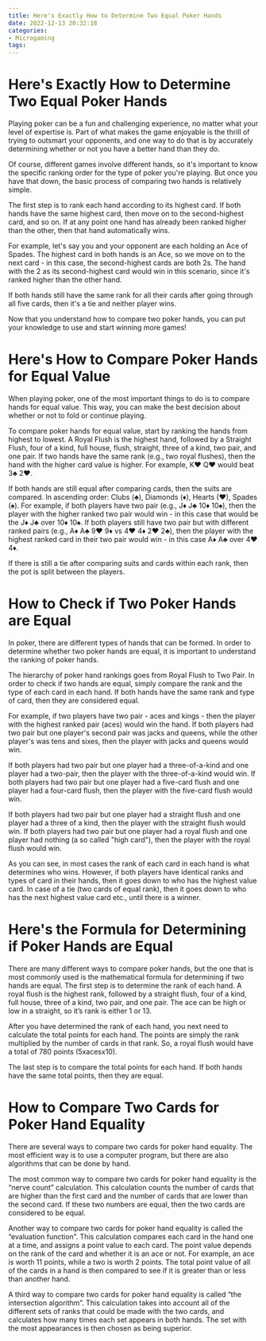 ```yaml
---
title: Here's Exactly How to Determine Two Equal Poker Hands 
date: 2022-12-13 20:32:18
categories:
- Microgaming
tags:
---
```



#  Here's Exactly How to Determine Two Equal Poker Hands 
Playing poker can be a fun and challenging experience, no matter what your level of expertise is. 
Part of what makes the game enjoyable is the thrill of trying to outsmart your opponents, and one way to do that is by accurately determining whether or not you have a better hand than they do.

Of course, different games involve different hands, so it's important to know the specific ranking order for the type of poker you're playing. But once you have that down, the basic process of comparing two hands is relatively simple. 

The first step is to rank each hand according to its highest card. If both hands have the same highest card, then move on to the second-highest card, and so on. If at any point one hand has already been ranked higher than the other, then that hand automatically wins. 

For example, let's say you and your opponent are each holding an Ace of Spades. The highest card in both hands is an Ace, so we move on to the next card - in this case, the second-highest cards are both 2s. The hand with the 2 as its second-highest card would win in this scenario, since it's ranked higher than the other hand. 

If both hands still have the same rank for all their cards after going through all five cards, then it's a tie and neither player wins. 

Now that you understand how to compare two poker hands, you can put your knowledge to use and start winning more games!

#  Here's How to Compare Poker Hands for Equal Value 

When playing poker, one of the most important things to do is to compare hands for equal value. This way, you can make the best decision about whether or not to fold or continue playing.

To compare poker hands for equal value, start by ranking the hands from highest to lowest. A Royal Flush is the highest hand, followed by a Straight Flush, four of a kind, full house, flush, straight, three of a kind, two pair, and one pair. If two hands have the same rank (e.g., two royal flushes), then the hand with the higher card value is higher. For example, K♥ Q♥ would beat 3♣ 2♥.

If both hands are still equal after comparing cards, then the suits are compared. In ascending order: Clubs (♣), Diamonds (♦), Hearts (♥), Spades (♠). For example, if both players have two pair (e.g., J♦ J♣ 10♦ 10♠), then the player with the higher ranked two pair would win - in this case that would be the J♦ J♣ over 10♦ 10♠. If both players still have two pair but with different ranked pairs (e.g., A♦ A♣ 9♥ 9♦ vs 4♥ 4♦ 2♥ 2♣), then the player with the highest ranked card in their two pair would win - in this case A♦ A♣ over 4♥ 4♦. 

If there is still a tie after comparing suits and cards within each rank, then the pot is split between the players.

#  How to Check if Two Poker Hands are Equal 

In poker, there are different types of hands that can be formed. In order to determine whether two poker hands are equal, it is important to understand the ranking of poker hands. 

The hierarchy of poker hand rankings goes from Royal Flush to Two Pair. In order to check if two hands are equal, simply compare the rank and the type of each card in each hand. If both hands have the same rank and type of card, then they are considered equal. 

For example, if two players have two pair - aces and kings - then the player with the highest ranked pair (aces) would win the hand. If both players had two pair but one player's second pair was jacks and queens, while the other player's was tens and sixes, then the player with jacks and queens would win. 

If both players had two pair but one player had a three-of-a-kind and one player had a two-pair, then the player with the three-of-a-kind would win. If both players had two pair but one player had a five-card flush and one player had a four-card flush, then the player with the five-card flush would win. 

If both players had two pair but one player had a straight flush and one player had a three of a kind, then the player with the straight flush would win. If both players had two pair but one player had a royal flush and one player had nothing (a so called "high card"), then the player with the royal flush would win. 

As you can see, in most cases the rank of each card in each hand is what determines who wins. However, if both players have identical ranks and types of card in their hands, then it goes down to who has the highest value card. In case of a tie (two cards of equal rank), then it goes down to who has the next highest value card etc., until there is a winner.

#  Here's the Formula for Determining if Poker Hands are Equal 

There are many different ways to compare poker hands, but the one that is most commonly used is the mathematical formula for determining if two hands are equal. 
The first step is to determine the rank of each hand. A royal flush is the highest rank, followed by a straight flush, four of a kind, full house, three of a kind, two pair, and one pair. The ace can be high or low in a straight, so it’s rank is either 1 or 13.

After you have determined the rank of each hand, you next need to calculate the total points for each hand. The points are simply the rank multiplied by the number of cards in that rank. So, a royal flush would have a total of 780 points (5xacesx10). 

The last step is to compare the total points for each hand. If both hands have the same total points, then they are equal.

#  How to Compare Two Cards for Poker Hand Equality

There are several ways to compare two cards for poker hand equality. The most efficient way is to use a computer program, but there are also algorithms that can be done by hand.

The most common way to compare two cards for poker hand equality is the “nerve count” calculation. This calculation counts the number of cards that are higher than the first card and the number of cards that are lower than the second card. If these two numbers are equal, then the two cards are considered to be equal.

Another way to compare two cards for poker hand equality is called the “evaluation function”. This calculation compares each card in the hand one at a time, and assigns a point value to each card. The point value depends on the rank of the card and whether it is an ace or not. For example, an ace is worth 11 points, while a two is worth 2 points. The total point value of all of the cards in a hand is then compared to see if it is greater than or less than another hand.

A third way to compare two cards for poker hand equality is called “the intersection algorithm”. This calculation takes into account all of the different sets of ranks that could be made with the two cards, and calculates how many times each set appears in both hands. The set with the most appearances is then chosen as being superior.